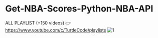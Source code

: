 # Get-NBA-Scores-Python-NBA-API
ALL PLAYLIST (+150 videos) 👉 https://www.youtube.com/c/TurtleCode/playlists
![1](https://user-images.githubusercontent.com/85156399/171997334-3a49ebc4-74a4-40d6-b016-d80e7216fdbf.png)
